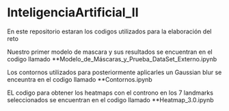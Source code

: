 # InteligenciaArtificial_II
En este repositorio estaran los codigos utilizados para la elaboración del reto

Nuestro primer modelo de mascara y sus resultados se encuentran en el codigo llamado **Modelo_de_Máscaras_y_Prueba_DataSet_Externo.ipynb

Los contornos utilizados para posteriormente aplicarles un Gaussian blur se enceuntra en el codigo llamado **Contornos.ipynb

EL codigo para obtener los heatmaps con el controno en los 7 landmarks seleccionados se encuentran en el codigo llamado **Heatmap_3.0.ipynb
